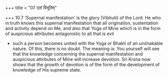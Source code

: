 +++
title = "07 एतां विभूतिम्"

+++
10.7 'Supernal manifestation' is the glory (Vibhuti) of the Lord. He who in truth knows this supernal manifestation that all origination,
sustentation and activity depend on Me, and also that Yoga of Mine which is in the form of auspicious attributes antagonistic to all that is evil
- such a person becomes united with the Yoga or Bhakti of an unshakable nature. Of this, there is no doubt. The meaning is: You yourself will see that the knowledge concerning the supernal manifestation and auspicious attributes of Mine will increase devotion. Sri Krsna now shows that the growth of devotion is of the form of the development of knowledge of His supreme state.
